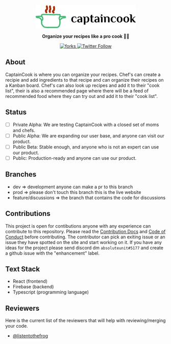 <a href="https://youtu.be/dQw4w9WgXcQ"><p align="center">
<img src="https://raw.githubusercontent.com/listentothefrog/captaincook/2b536dec3da34be40debb821a9573d96c97fc446/triumph/src/images/logo-web.svg"/>

</p></a>
<p align="center">
  <strong>Organize your recipes like a pro cook 👩‍🍳</strong>
</p>

<p align="center">
  <a href="https://discord.gg/urkcfmFFv8">
    <img src="https://img.shields.io/github/forks/listentothefrog/captaincook" alt="forks" />
  </a>
  <a href="https://twitter.com/listentothefrog">
    <img alt="Twitter Follow" src="https://img.shields.io/twitter/follow/listentothefrog">
  </a>
</p>

## About

CaptainCook is where you can organize your recipes. Chef's can create a recipie and add ingredients to that recipe and can organize their recipes on a Kanban board. Chef's can also look up recipes and add it to their "cook list", their is also a recommended page where there will be a feed of recommended food where they can try out and add it to their "cook list".

## Status

- [ ] Private Alpha: We are testing CaptainCook with a closed set of moms and chefs.
- [ ] Public Alpha: We are expanding our user base, and anyone can visit our product.
- [ ] Public Beta: Stable enough, and anyone who is not an expert can use our product.
- [ ] Public: Production-ready and anyone can use our product.

## Branches

- dev => development anyone can make a pr to this branch
- prod => please don't touch this branch this is the live website
- feature/discussions => the branch that contains the code for discussions

## Contributions

This project is open for contibutions anyone with any experience can contribute to this repository. Please read the [Contribution Docs](https://github.com/listentothefrog/captaincook/blob/dev/CONTRIBUTING.md) and [Code of Conduct](https://github.com/listentothefrog/captaincook/blob/dev/CODE_OF_CONDUCT.md) before contributing. The contributor can pick an exiting issue or an issue they have spotted on the site and start working on it. If you have any ideas for the project please send discord dm `absoluteunit#5177` and create a github issue with the "enhancement" label.

## Text Stack

- React (frontend)
- Firebase (backend)
- Typescript (programming language)

## Reviewers

Here is the current list of the reviewers that will help with reviewing/merging your code.

- [@listentothefrog](https://github.com/listentothefrog)
